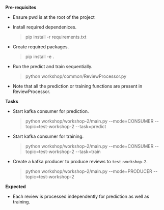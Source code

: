 **Pre-requisites**

* Ensure pwd is at the root of the project<br/>

* Install required dependenices.<br/>
    > pip install -r requirements.txt

* Create required packages.

    > pip install -e .

* Run the predict and train sequentially.

    > python workshop/common/ReviewProcessor.py

* Note that all the prediction or training functions are present in ReviewProcessor.<br/>

**Tasks**


* Start kafka consumer for prediction.<br/>

    > python workshop/workshop-2/main.py --mode=CONSUMER --topic=test-workshop-2 --task=predict

* Start kafka consumer for training.<br/>

    > python workshop/workshop-2/main.py --mode=CONSUMER --topic=test-workshop-2 --task=train

* Create a kafka producer to produce reviews to `test-workshop-2`.<br/>

    > python workshop/workshop-2/main.py --mode=PRODUCER --topic=test-workshop-2


**Expected**

* Each review is processed independently for prediction as well as training.<br/>